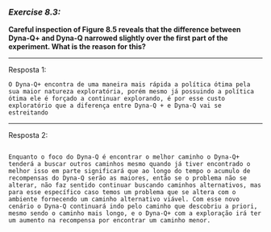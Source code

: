 ### *Exercise 8.3:*

**Careful inspection of Figure 8.5 reveals that the difference between Dyna-Q+ and Dyna-Q narrowed slightly over the first part of the experiment. What is the reason for this?**

---
Resposta 1:

```
O Dyna-Q+ encontra de uma maneira mais rápida a política ótima pela sua maior natureza exploratória, porém mesmo já possuindo a política ótima ele é forçado a continuar explorando, é por esse custo exploratório que a diferença entre Dyna-Q + e Dyna-Q vai se estreitando
```
---
Resposta 2:

```

Enquanto o foco do Dyna-Q é encontrar o melhor caminho o Dyna-Q+ tenderá a buscar outros caminhos mesmo quando já tiver encontrado o melhor isso em parte significará que ao longo do tempo o acumulo de recompensas do Dyna-Q serão as maiores, então se o problema não se alterar, não faz sentido continuar buscando caminhos alternativos, mas para esse específico caso temos um problema que se altera com o ambiente fornecendo um caminho alternativo viável. Com esse novo cenário o Dyna-Q continuará indo pelo caminho que descobriu a priori, mesmo sendo o caminho mais longo, e o Dyna-Q+ com a exploração irá ter um aumento na recompensa por encontrar um caminho menor.
```